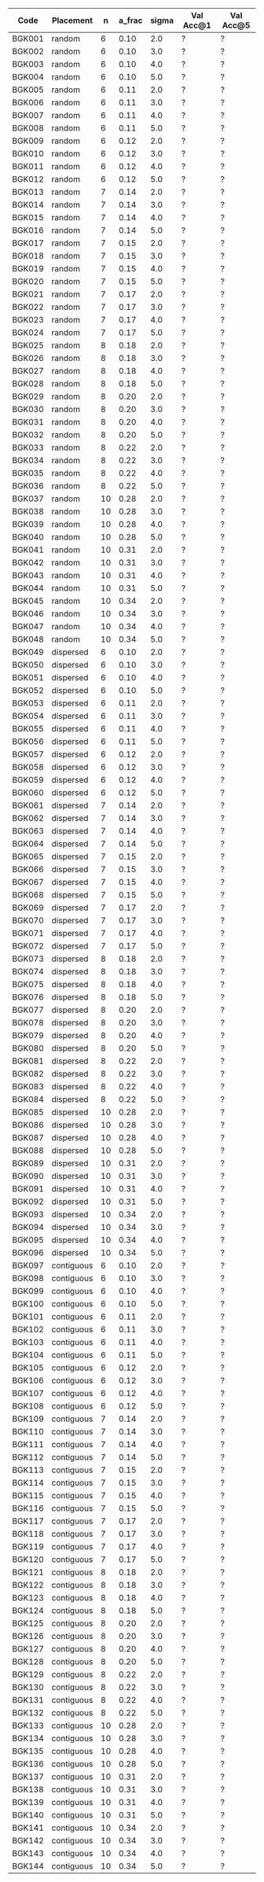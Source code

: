 | Code | Placement | n | a_frac | sigma | Val Acc@1 | Val Acc@5 |
|------|-----------|---|--------|-------|-----------|-----------|
| BGK001 | random | 6 | 0.10 | 2.0 | ? | ? |
| BGK002 | random | 6 | 0.10 | 3.0 | ? | ? |
| BGK003 | random | 6 | 0.10 | 4.0 | ? | ? |
| BGK004 | random | 6 | 0.10 | 5.0 | ? | ? |
| BGK005 | random | 6 | 0.11 | 2.0 | ? | ? |
| BGK006 | random | 6 | 0.11 | 3.0 | ? | ? |
| BGK007 | random | 6 | 0.11 | 4.0 | ? | ? |
| BGK008 | random | 6 | 0.11 | 5.0 | ? | ? |
| BGK009 | random | 6 | 0.12 | 2.0 | ? | ? |
| BGK010 | random | 6 | 0.12 | 3.0 | ? | ? |
| BGK011 | random | 6 | 0.12 | 4.0 | ? | ? |
| BGK012 | random | 6 | 0.12 | 5.0 | ? | ? |
| BGK013 | random | 7 | 0.14 | 2.0 | ? | ? |
| BGK014 | random | 7 | 0.14 | 3.0 | ? | ? |
| BGK015 | random | 7 | 0.14 | 4.0 | ? | ? |
| BGK016 | random | 7 | 0.14 | 5.0 | ? | ? |
| BGK017 | random | 7 | 0.15 | 2.0 | ? | ? |
| BGK018 | random | 7 | 0.15 | 3.0 | ? | ? |
| BGK019 | random | 7 | 0.15 | 4.0 | ? | ? |
| BGK020 | random | 7 | 0.15 | 5.0 | ? | ? |
| BGK021 | random | 7 | 0.17 | 2.0 | ? | ? |
| BGK022 | random | 7 | 0.17 | 3.0 | ? | ? |
| BGK023 | random | 7 | 0.17 | 4.0 | ? | ? |
| BGK024 | random | 7 | 0.17 | 5.0 | ? | ? |
| BGK025 | random | 8 | 0.18 | 2.0 | ? | ? |
| BGK026 | random | 8 | 0.18 | 3.0 | ? | ? |
| BGK027 | random | 8 | 0.18 | 4.0 | ? | ? |
| BGK028 | random | 8 | 0.18 | 5.0 | ? | ? |
| BGK029 | random | 8 | 0.20 | 2.0 | ? | ? |
| BGK030 | random | 8 | 0.20 | 3.0 | ? | ? |
| BGK031 | random | 8 | 0.20 | 4.0 | ? | ? |
| BGK032 | random | 8 | 0.20 | 5.0 | ? | ? |
| BGK033 | random | 8 | 0.22 | 2.0 | ? | ? |
| BGK034 | random | 8 | 0.22 | 3.0 | ? | ? |
| BGK035 | random | 8 | 0.22 | 4.0 | ? | ? |
| BGK036 | random | 8 | 0.22 | 5.0 | ? | ? |
| BGK037 | random | 10 | 0.28 | 2.0 | ? | ? |
| BGK038 | random | 10 | 0.28 | 3.0 | ? | ? |
| BGK039 | random | 10 | 0.28 | 4.0 | ? | ? |
| BGK040 | random | 10 | 0.28 | 5.0 | ? | ? |
| BGK041 | random | 10 | 0.31 | 2.0 | ? | ? |
| BGK042 | random | 10 | 0.31 | 3.0 | ? | ? |
| BGK043 | random | 10 | 0.31 | 4.0 | ? | ? |
| BGK044 | random | 10 | 0.31 | 5.0 | ? | ? |
| BGK045 | random | 10 | 0.34 | 2.0 | ? | ? |
| BGK046 | random | 10 | 0.34 | 3.0 | ? | ? |
| BGK047 | random | 10 | 0.34 | 4.0 | ? | ? |
| BGK048 | random | 10 | 0.34 | 5.0 | ? | ? |
| BGK049 | dispersed | 6 | 0.10 | 2.0 | ? | ? |
| BGK050 | dispersed | 6 | 0.10 | 3.0 | ? | ? |
| BGK051 | dispersed | 6 | 0.10 | 4.0 | ? | ? |
| BGK052 | dispersed | 6 | 0.10 | 5.0 | ? | ? |
| BGK053 | dispersed | 6 | 0.11 | 2.0 | ? | ? |
| BGK054 | dispersed | 6 | 0.11 | 3.0 | ? | ? |
| BGK055 | dispersed | 6 | 0.11 | 4.0 | ? | ? |
| BGK056 | dispersed | 6 | 0.11 | 5.0 | ? | ? |
| BGK057 | dispersed | 6 | 0.12 | 2.0 | ? | ? |
| BGK058 | dispersed | 6 | 0.12 | 3.0 | ? | ? |
| BGK059 | dispersed | 6 | 0.12 | 4.0 | ? | ? |
| BGK060 | dispersed | 6 | 0.12 | 5.0 | ? | ? |
| BGK061 | dispersed | 7 | 0.14 | 2.0 | ? | ? |
| BGK062 | dispersed | 7 | 0.14 | 3.0 | ? | ? |
| BGK063 | dispersed | 7 | 0.14 | 4.0 | ? | ? |
| BGK064 | dispersed | 7 | 0.14 | 5.0 | ? | ? |
| BGK065 | dispersed | 7 | 0.15 | 2.0 | ? | ? |
| BGK066 | dispersed | 7 | 0.15 | 3.0 | ? | ? |
| BGK067 | dispersed | 7 | 0.15 | 4.0 | ? | ? |
| BGK068 | dispersed | 7 | 0.15 | 5.0 | ? | ? |
| BGK069 | dispersed | 7 | 0.17 | 2.0 | ? | ? |
| BGK070 | dispersed | 7 | 0.17 | 3.0 | ? | ? |
| BGK071 | dispersed | 7 | 0.17 | 4.0 | ? | ? |
| BGK072 | dispersed | 7 | 0.17 | 5.0 | ? | ? |
| BGK073 | dispersed | 8 | 0.18 | 2.0 | ? | ? |
| BGK074 | dispersed | 8 | 0.18 | 3.0 | ? | ? |
| BGK075 | dispersed | 8 | 0.18 | 4.0 | ? | ? |
| BGK076 | dispersed | 8 | 0.18 | 5.0 | ? | ? |
| BGK077 | dispersed | 8 | 0.20 | 2.0 | ? | ? |
| BGK078 | dispersed | 8 | 0.20 | 3.0 | ? | ? |
| BGK079 | dispersed | 8 | 0.20 | 4.0 | ? | ? |
| BGK080 | dispersed | 8 | 0.20 | 5.0 | ? | ? |
| BGK081 | dispersed | 8 | 0.22 | 2.0 | ? | ? |
| BGK082 | dispersed | 8 | 0.22 | 3.0 | ? | ? |
| BGK083 | dispersed | 8 | 0.22 | 4.0 | ? | ? |
| BGK084 | dispersed | 8 | 0.22 | 5.0 | ? | ? |
| BGK085 | dispersed | 10 | 0.28 | 2.0 | ? | ? |
| BGK086 | dispersed | 10 | 0.28 | 3.0 | ? | ? |
| BGK087 | dispersed | 10 | 0.28 | 4.0 | ? | ? |
| BGK088 | dispersed | 10 | 0.28 | 5.0 | ? | ? |
| BGK089 | dispersed | 10 | 0.31 | 2.0 | ? | ? |
| BGK090 | dispersed | 10 | 0.31 | 3.0 | ? | ? |
| BGK091 | dispersed | 10 | 0.31 | 4.0 | ? | ? |
| BGK092 | dispersed | 10 | 0.31 | 5.0 | ? | ? |
| BGK093 | dispersed | 10 | 0.34 | 2.0 | ? | ? |
| BGK094 | dispersed | 10 | 0.34 | 3.0 | ? | ? |
| BGK095 | dispersed | 10 | 0.34 | 4.0 | ? | ? |
| BGK096 | dispersed | 10 | 0.34 | 5.0 | ? | ? |
| BGK097 | contiguous | 6 | 0.10 | 2.0 | ? | ? |
| BGK098 | contiguous | 6 | 0.10 | 3.0 | ? | ? |
| BGK099 | contiguous | 6 | 0.10 | 4.0 | ? | ? |
| BGK100 | contiguous | 6 | 0.10 | 5.0 | ? | ? |
| BGK101 | contiguous | 6 | 0.11 | 2.0 | ? | ? |
| BGK102 | contiguous | 6 | 0.11 | 3.0 | ? | ? |
| BGK103 | contiguous | 6 | 0.11 | 4.0 | ? | ? |
| BGK104 | contiguous | 6 | 0.11 | 5.0 | ? | ? |
| BGK105 | contiguous | 6 | 0.12 | 2.0 | ? | ? |
| BGK106 | contiguous | 6 | 0.12 | 3.0 | ? | ? |
| BGK107 | contiguous | 6 | 0.12 | 4.0 | ? | ? |
| BGK108 | contiguous | 6 | 0.12 | 5.0 | ? | ? |
| BGK109 | contiguous | 7 | 0.14 | 2.0 | ? | ? |
| BGK110 | contiguous | 7 | 0.14 | 3.0 | ? | ? |
| BGK111 | contiguous | 7 | 0.14 | 4.0 | ? | ? |
| BGK112 | contiguous | 7 | 0.14 | 5.0 | ? | ? |
| BGK113 | contiguous | 7 | 0.15 | 2.0 | ? | ? |
| BGK114 | contiguous | 7 | 0.15 | 3.0 | ? | ? |
| BGK115 | contiguous | 7 | 0.15 | 4.0 | ? | ? |
| BGK116 | contiguous | 7 | 0.15 | 5.0 | ? | ? |
| BGK117 | contiguous | 7 | 0.17 | 2.0 | ? | ? |
| BGK118 | contiguous | 7 | 0.17 | 3.0 | ? | ? |
| BGK119 | contiguous | 7 | 0.17 | 4.0 | ? | ? |
| BGK120 | contiguous | 7 | 0.17 | 5.0 | ? | ? |
| BGK121 | contiguous | 8 | 0.18 | 2.0 | ? | ? |
| BGK122 | contiguous | 8 | 0.18 | 3.0 | ? | ? |
| BGK123 | contiguous | 8 | 0.18 | 4.0 | ? | ? |
| BGK124 | contiguous | 8 | 0.18 | 5.0 | ? | ? |
| BGK125 | contiguous | 8 | 0.20 | 2.0 | ? | ? |
| BGK126 | contiguous | 8 | 0.20 | 3.0 | ? | ? |
| BGK127 | contiguous | 8 | 0.20 | 4.0 | ? | ? |
| BGK128 | contiguous | 8 | 0.20 | 5.0 | ? | ? |
| BGK129 | contiguous | 8 | 0.22 | 2.0 | ? | ? |
| BGK130 | contiguous | 8 | 0.22 | 3.0 | ? | ? |
| BGK131 | contiguous | 8 | 0.22 | 4.0 | ? | ? |
| BGK132 | contiguous | 8 | 0.22 | 5.0 | ? | ? |
| BGK133 | contiguous | 10 | 0.28 | 2.0 | ? | ? |
| BGK134 | contiguous | 10 | 0.28 | 3.0 | ? | ? |
| BGK135 | contiguous | 10 | 0.28 | 4.0 | ? | ? |
| BGK136 | contiguous | 10 | 0.28 | 5.0 | ? | ? |
| BGK137 | contiguous | 10 | 0.31 | 2.0 | ? | ? |
| BGK138 | contiguous | 10 | 0.31 | 3.0 | ? | ? |
| BGK139 | contiguous | 10 | 0.31 | 4.0 | ? | ? |
| BGK140 | contiguous | 10 | 0.31 | 5.0 | ? | ? |
| BGK141 | contiguous | 10 | 0.34 | 2.0 | ? | ? |
| BGK142 | contiguous | 10 | 0.34 | 3.0 | ? | ? |
| BGK143 | contiguous | 10 | 0.34 | 4.0 | ? | ? |
| BGK144 | contiguous | 10 | 0.34 | 5.0 | ? | ? |

